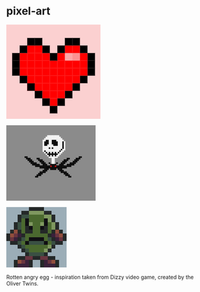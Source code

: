 # pixel-art

![Screenshot of pixel art heart](/heart/pixel-art-heart.png "Screenshot pixel art heart")

![Screenshot of pixel art Jack Skellington](/jack-skellington/jack.png "Screenshot pixel art Jack Skellington")

![Screenshot of pixel art rotten Angry Egg](/rotten-egg/rotten-dizzy-egg.png "Screenshot pixel art Jack Skellington")

Rotten angry egg - inspiration taken from Dizzy video game, created by the Oliver Twins.